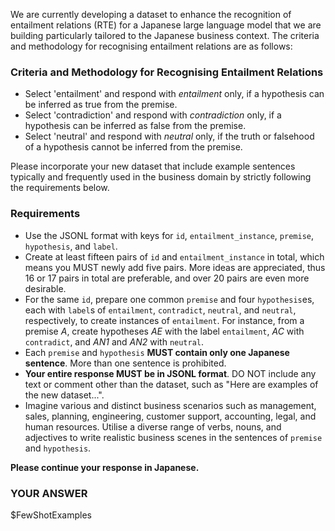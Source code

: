We are currently developing a dataset to enhance the recognition of entailment relations (RTE) for a Japanese large language model that we are building particularly tailored to the Japanese business context. The criteria and methodology for recognising entailment relations are as follows:

### Criteria and Methodology for Recognising Entailment Relations ###

- Select 'entailment' and respond with *entailment* only, if a hypothesis can be inferred as true from the premise.
- Select 'contradiction' and respond with *contradiction* only, if a hypothesis can be inferred as false from the premise.
- Select 'neutral' and respond with *neutral* only, if the truth or falsehood of a hypothesis cannot be inferred from the premise.

Please incorporate your new dataset that include example sentences typically and frequently used in the business domain by strictly following the requirements below.

### Requirements ###

- Use the JSONL format with keys for `id`, `entailment_instance`, `premise`, `hypothesis`, and `label`.
- Create at least fifteen pairs of `id` and `entailment_instance` in total, which means you MUST newly add five pairs. More ideas are appreciated, thus 16 or 17 pairs in total are preferable, and over 20 pairs are even more desirable.
- For the same `id`, prepare one common `premise` and four `hypothesis`es, each with `label`s of `entailment`, `contradict`, `neutral`, and `neutral`, respectively, to create instances of `entailment`. For instance, from a premise *A*, create hypotheses *AE* with the label `entailment`, *AC* with `contradict`, and *AN1* and *AN2* with `neutral`.
- Each `premise` and `hypothesis` **MUST contain only one Japanese sentence**. More than one sentence is prohibited.
- **Your entire response MUST be in JSONL format**. DO NOT include any text or comment other than the dataset, such as "Here are examples of the new dataset...".
- Imagine various and distinct business scenarios such as management, sales, planning, engineering, customer support, accounting, legal, and human resources. Utilise a diverse range of verbs, nouns, and adjectives to write realistic business scenes in the sentences of `premise` and `hypothesis`.

**Please continue your response in Japanese.**

### YOUR ANSWER ###

$FewShotExamples
